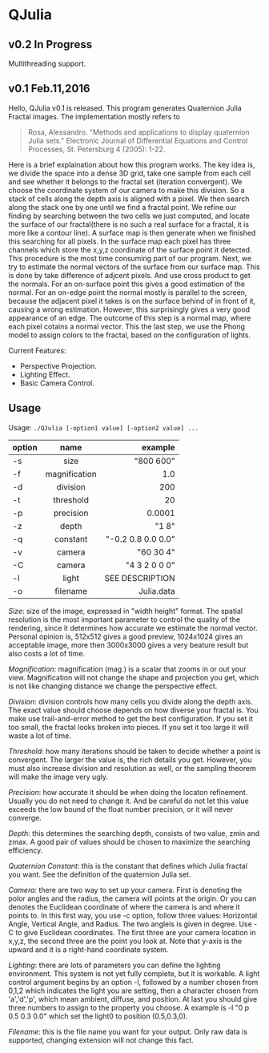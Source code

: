 # QJulia

## v0.2 In Progress
Multithreading support.

## v0.1 Feb.11,2016



Hello, QJulia v0.1 is released. This program generates Quaternion Julia Fractal images. The implementation mostly refers to
> Rosa, Alessandro. "Methods and applications to display quaternion Julia sets." Electronic Journal of Differential Equations and Control Processes, St. Petersburg 4 (2005): 1-22.

Here is a brief explaination about how this program works. The key idea is, we divide the space into a dense 3D grid, take one sample from each cell and see whether it belongs to the fractal set (iteration convergent). We choose the coordinate system of our camera to make this division. So a stack of cells along the depth axis is aligned with a pixel. We then search along the stack one by one until we find a fractal point. We refine our finding by searching between the two cells we just computed, and locate the surface of our fractal(there is no such a real surface for a fractal, it is more like a contour line). A surface map is then generate when we finished this searching for all pixels. In the surface map each pixel has three channels which store the x,y,z coordinate of the surface point it detected. This procedure is the most time consuming part of our program. Next, we try to estimate the normal vectors of the surface from our surface map. This is done by take difference of adjcent pixels. And use cross product to get the normals. For an on-surface point this gives a good estimation of the normal. For an on-edge point the normal mostly is parallel to the screen, because the adjacent pixel it takes is on the surface behind of in front of it, causing a wrong estimation. However, this surprisingly gives a very good appearance of an edge. The outcome of this step is a normal map, where each pixel cotains a normal vector. This the last step, we use the Phong model to assign colors to the fractal, based on the configuration of lights.

Current Features:
 * Perspective Projection.
 * Lighting Effect.
 * Basic Camera Control.


## Usage

Usage: `./QJulia [-option1 value] [-option2 value] ...`


| option    | name             | example             |
| --------- |:----------------:| -------------------:|
|  -s       | size             | "800 600"
|  -f       | magnification    | 1.0
|  -d       | division         | 200
|  -t       | threshold        | 20
|  -p       | precision        | 0.0001
|  -z       | depth            | "1 8"
|  -q       | constant         | "-0.2 0.8 0.0 0.0"
|  -v       | camera           | "60 30 4"
|  -C       | camera           | "4 3 2 0 0 0"
|  -l       | light            | SEE DESCRIPTION
|  -o       | filename         | Julia.data

*Size*: size of the image, expressed in "width height" format. The spatial resolution is the most important parameter to control the quality of the rendering, since it determines how accurate we estimate the normal vector. Personal opinion is, 512x512 gives a good preview, 1024x1024 gives an acceptable image, more then 3000x3000 gives a very beature result but also costs a lot of time.

*Magnification*: magnification (mag.) is a scalar that zooms in or out your view. Magnification will not change the shape and projection you get, which is not like changing distance we change the perspective effect.

*Division*: division controls how many cells you divide along the depth axis. The exact value should choose depends on how diverse your fractal is. You make use trail-and-error method to get the best configuration. If you set it too small, the fractal looks broken into pieces. If you set it too large it will waste a lot of time.

*Threshold*: how many iterations should be taken to decide whether a point is convergent. The larger the value is, the rich details you get. However, you must also increase division and resolution as well, or the sampling theorem will make the image very ugly.

*Precision*: how accurate it should be when doing the locaton refinement. Usually you do not need to change it. And be careful do not let this value exceeds the low bound of the float number precision, or it will never converge.

*Depth*: this determines the searching depth, consists of two value, zmin and zmax. A good pair of values should be chosen to maximize the searching efficiency.

*Quaternion Constant*: this is the constant that defines which Julia fractal you want. See the definition of the quaternion Julia set.

*Camera*: there are two way to set up your camera. First is denoting the polor angles and the radius, the camera will points at the origin. Or you can denotes the Euclidean coordinate of where the camera is and where it points to. In this first way, you use -c option, follow three values: Horizontal Angle, Vertical Angle, and Radius. The two angleis is given in degree. Use -C to give Euclidean coordinates. The first three are your camera location in x,y,z, the second three are the point you look at. Note that y-axis is the upward and it is a right-hand coordinate system. 

*Lighting*: there are lots of parameters you can define the lighting environment. This system is not yet fully complete, but it is workable. A light control argument begins by an option -l, followed by a number chosen from 0,1,2 which indicates the light you are setting, then a character chosen from 'a','d','p', which mean ambient, diffuse, and position. At last you should give three numbers to assign to the property you choose. A example is -l "0 p 0.5 0.3 0.0" which set the light0 to position (0.5,0.3,0).

*Filename*: this is the file name you want for your output. Only raw data is supported, changing extension will not change this fact.
